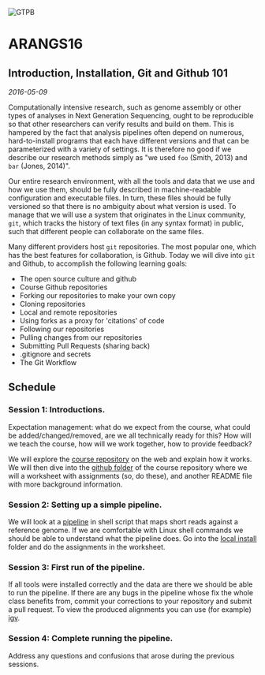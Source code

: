 ![GTPB](http://gtpb.igc.gulbenkian.pt/bicourses/images/GTPB2015logo.png "GTPB")

ARANGS16
========
Introduction, Installation, Git and Github 101 
----------------------------------------------
*2016-05-09*

Computationally intensive research, such as genome assembly or other types of analyses in
Next Generation Sequencing, ought to be reproducible so that other researchers can verify
results and build on them. This is hampered by the fact that analysis pipelines often
depend on numerous, hard-to-install programs that each have different versions and that 
can be parameterized with a variety of settings. It is therefore no good if we describe 
our research methods simply as "we used `foo` (Smith, 2013) and `bar` (Jones, 2014)".

Our entire research environment, with all the tools and data that we use and how we use 
them, should be fully described in machine-readable configuration and executable files. 
In turn, these files should be fully versioned so that there is no ambiguity about what 
version is used. To manage that we will use a system that originates in the Linux 
community, `git`, which tracks the history of text files (in any syntax format) in public,
such that different people can collaborate on the same files.

Many different providers host `git` repositories. The most popular one, which has the best
features for collaboration, is Github. Today we will dive into `git` and Github, to 
accomplish the following learning goals:

- The open source culture and github
- Course Github repositories
- Forking our repositories to make your own copy
- Cloning repositories
- Local and remote repositories
- Using forks as a proxy for 'citations' of code
- Following our repositories
- Pulling changes from our repositories
- Submitting Pull Requests (sharing back)
- .gitignore and secrets
- The Git Workflow

Schedule
--------

### Session 1: Introductions. 

Expectation management: what do we expect from the course, what could be 
added/changed/removed, are we all technically ready for this? How will we teach the 
course, how will we work together, how to provide feedback?

We will explore the [course repository](https://github.com/rvosa/arangs2016) on the web and 
explain how it works. We will then dive into the 
[github folder](https://github.com/rvosa/arangs2016/tree/master/docs/2016-05-09/github) of 
the course repository where we will a worksheet with assignments (so, do these), and another
README file with more background information.

### Session 2: Setting up a simple pipeline. 

We will look at a 
[pipeline](https://github.com/rvosa/arangs2016/blob/master/bin/pipeline.sh) in shell 
script that maps short reads against a reference genome. If we are comfortable with Linux 
shell commands we should be able to understand what the pipeline does. Go into the
[local install](https://github.com/rvosa/arangs2016/tree/master/docs/2016-05-09/local_install)
folder and do the assignments in the worksheet.

### Session 3: First run of the pipeline. 
 
If all tools were installed correctly and the data are there we should be able to run the 
pipeline. If there are any bugs in the pipeline whose fix the whole class benefits from, 
commit your corrections to your repository and submit a pull request. To view the produced 
alignments you can use (for example) [igv](http://www.broadinstitute.org/igv/).

### Session 4: Complete running the pipeline. 

Address any questions and confusions that arose during the previous sessions.
